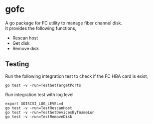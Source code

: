 # gofc
A go package for FC utility to manage fiber channel disk. <br>
It provides the following functions,
- Rescan host
- Get disk
- Remove disk

## Testing
Run the following integration test to check if the FC HBA card is exist,
```
go test -v -run=TestGetTargetPorts
```

Run integration test with log level
```
export GOISCSI_LOG_LEVEL=4
go test -v -run=TestRescanHost
go test -v -run=TestGetDevicesByTnameLun
go test -v -run=TestRemoveDisk
```
